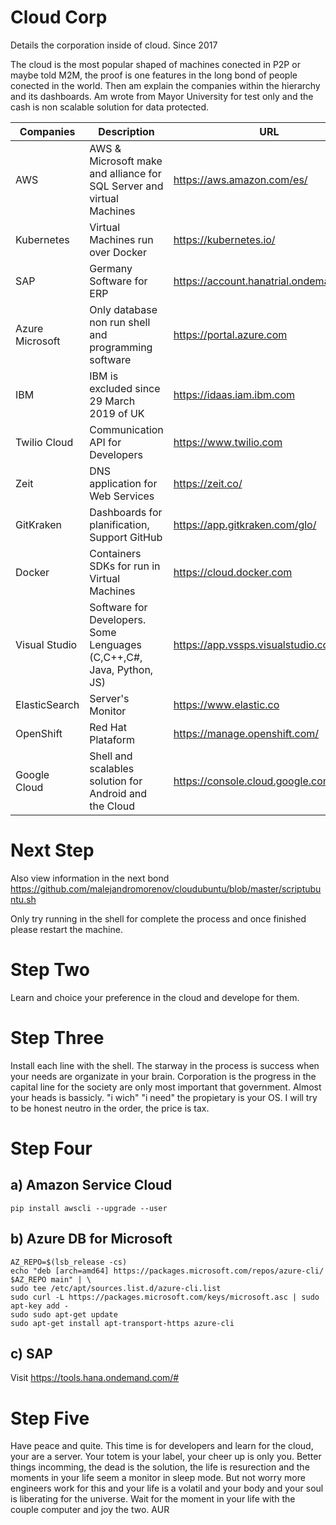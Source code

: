 # Cloud Corp
Details the corporation inside of cloud. Since 2017

The cloud is the most popular shaped of machines conected in P2P or maybe told M2M, the proof is one features in the long bond of people conected in the world.
Then am explain the companies within the hierarchy and its dashboards. Am wrote from Mayor University for test only and the cash is non scalable solution for data protected.


| Companies		                | Description						                                | URL           		   	                          |
| ----------------------------| ------------------------------------------------------|-------------------------------------------------|
| AWS 			                  | AWS & Microsoft make and alliance for SQL Server and virtual Machines 				                        |https://aws.amazon.com/es/                 			|
| Kubernetes 		              | Virtual Machines run over Docker 				                        |https://kubernetes.io/ 			                                          |
| SAP			                    | Germany Software for ERP                							                        |	https://account.hanatrial.ondemand.com	                  	        |
| Azure Microsoft 	          | Only database non run shell and programming software  |	https://portal.azure.com	                  	|
| IBM 			                  | IBM is excluded since 29 March 2019 of UK		          | https://idaas.iam.ibm.com            		    	|
| Twilio Cloud		            | Communication API for Developers                                        							|	https://www.twilio.com	                  	|
| Zeit			                  |	DNS application for Web Services						                                          |https://zeit.co/			                  |
| GitKraken		                | Dashboards for planification, Support GitHub 							                                        |https://app.gitkraken.com/glo/                  	|
| Docker		                  | Containers SDKs for run in Virtual Machines							                                          |https://cloud.docker.com			                  |
| Visual Studio		            |	Software for Developers. Some Lenguages (C,C++,C#, Java, Python, JS)						                                          |https://app.vssps.visualstudio.com 		                	|
| ElasticSearch		            | Server's Monitor							                                          |	https://www.elastic.co		                  |
| OpenShift		                |	Red Hat Plataform						                                          |	https://manage.openshift.com/		                  |
| Google Cloud                | Shell and scalables solution for Android and the Cloud                                                      |https://console.cloud.google.com                       |

# Next Step
Also view information in the next bond
https://github.com/malejandromorenov/cloudubuntu/blob/master/scriptubuntu.sh

Only try running in the shell for complete the process and once finished please restart the machine.

# Step Two
Learn and choice your preference in the cloud and develope for them.

# Step Three
Install each line with the shell. The starway in the process is success when your needs are organizate in your brain. Corporation is the progress in the capital line for the society are only most important that government. Almost your heads is bassicly. "i wich" "i need" the propietary is your OS.
I will try to be honest neutro in the order, the price is tax.

# Step Four
## a) Amazon Service Cloud
```shell
pip install awscli --upgrade --user

```
## b) Azure DB for Microsoft
```shell
AZ_REPO=$(lsb_release -cs)
echo "deb [arch=amd64] https://packages.microsoft.com/repos/azure-cli/ $AZ_REPO main" | \
sudo tee /etc/apt/sources.list.d/azure-cli.list
sudo curl -L https://packages.microsoft.com/keys/microsoft.asc | sudo apt-key add -
sudo sudo apt-get update
sudo apt-get install apt-transport-https azure-cli

```
## c) SAP
Visit
https://tools.hana.ondemand.com/#



# Step Five
Have peace and quite. This time is for developers and learn for the cloud, your are a server. Your totem is your label, your cheer up is only you. Better things incomming, the dead is the solution, the life is resurection and the moments in your life seem a monitor in sleep mode. But not worry more engineers work for this and your life is a volatil and your body and your soul is liberating for the universe.
Wait for the moment in your life with the couple computer and joy the two. AUR
